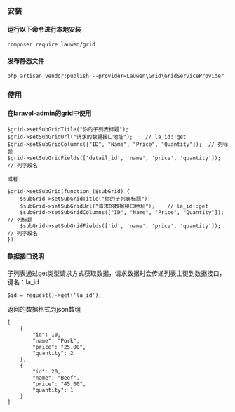 ### 安装
#### 运行以下命令进行本地安装
```
composer require lauwen/grid
```

#### 发布静态文件
```
php artisan vendor:publish --provider=Lauwen\Grid\GridServiceProvider
```

### 使用
#### 在laravel-admin的grid中使用
```
$grid->setSubGridTitle("你的子列表标题");
$grid->setSubGridUrl("请求的数据接口地址");    // la_id::get
$grid->setSubGridColumns(["ID", "Name", "Price", "Quantity"]);  // 列标题
$grid->setSubGridFields(['detail_id', 'name', 'price', 'quantity']);    // 列字段名

或者

$grid->setSubGrid(function ($subGrid) {
    $subGrid->setSubGridTitle("你的子列表标题");
    $subGrid->setSubGridUrl("请求的数据接口地址");    // la_id::get
    $subGrid->setSubGridColumns(["ID", "Name", "Price", "Quantity"]);  // 列标题
    $subGrid->setSubGridFields(['id', 'name', 'price', 'quantity']);    // 列字段名
});
```

#### 数据接口说明
子列表通过get类型请求方式获取数据，请求数据时会传递列表主键到数据接口，键名：la_id
```
$id = request()->get('la_id');
```

返回的数据格式为json数组
```
[
    {
        "id": 10,
        "name": "Pork",
        "price": "25.00",
        "quantity": 2
    },
    {
        "id": 20,
        "name": "Beef",
        "price": "45.00",
        "quantity": 1
    }
]
```
